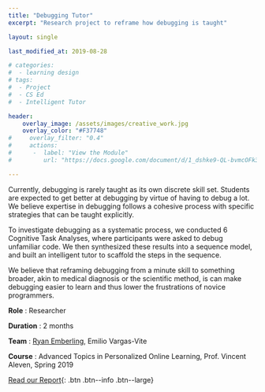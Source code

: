 ```yaml
---
title: "Debugging Tutor"
excerpt: "Research project to reframe how debugging is taught"

layout: single

last_modified_at: 2019-08-28

# categories:
#  - learning design
# tags: 
#  - Project
#  - CS Ed
#  - Intelligent Tutor

header:
    overlay_image: /assets/images/creative_work.jpg
    overlay_color: "#F37748"
#     overlay_filter: "0.4"
#     actions:
#      -  label: "View the Module"
#         url: "https://docs.google.com/document/d/1_dshke9-QL-bvmcOFk3OJjf_1akMt6k4JClXesCpS54/edit?usp=sharing"

---
```

Currently, debugging is rarely taught as its own discrete skill set. Students are expected to get better at debugging by virtue of having to debug a lot. We believe expertise in debugging follows a cohesive process with specific strategies that can be taught explicitly. 

To investigate debugging as a systematic process, we conducted 6 Cognitive Task Analyses, where participants were asked to debug unfamiliar code. We then synthesized these results into a sequence model, and built an intelligent tutor to scaffold the steps in the sequence. 

We believe that reframing debugging from a minute skill to something broader, akin to medical diagnosis or the scientific method, is can make debugging easier to learn and thus lower the frustrations of novice programmers.

**Role** : Researcher

**Duration** : 2 months

**Team** : [Ryan Emberling](https://emberling.education), Emilio Vargas-Vite

**Course** : Advanced Topics in Personalized Online Learning, Prof. Vincent Aleven, Spring 2019

[Read our Report](https://docs.google.com/document/d/1gHYkQ4q4C-qs-p00Kh-AOq04-BzuXMEIeRdQyxGxUuE/edit?usp=sharing){: .btn .btn--info .btn--large}

